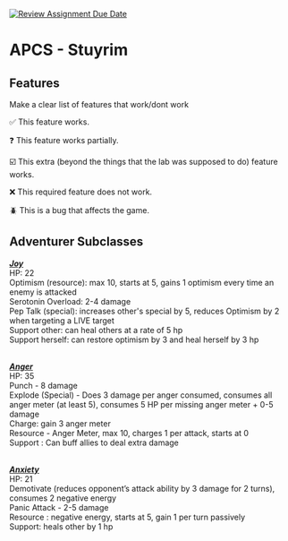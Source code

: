 [![Review Assignment Due Date](https://classroom.github.com/assets/deadline-readme-button-22041afd0340ce965d47ae6ef1cefeee28c7c493a6346c4f15d667ab976d596c.svg)](https://classroom.github.com/a/KprAwj1n)
# APCS - Stuyrim

## Features

Make a clear list of features that work/dont work

:white_check_mark: This feature works.

:question: This feature works partially.

:ballot_box_with_check: This extra (beyond the things that the lab was supposed to do) feature works.

:x: This required feature does not work.

:beetle: This is a bug that affects the game.


## Adventurer Subclasses

<ins>***Joy***                                                                                                                                                   </ins> <br/>
HP: 22 <br/>
Optimism (resource): max 10, starts at 5, gains 1 optimism every time an enemy is attacked <br/>
Serotonin Overload: 2-4 damage <br/>
Pep Talk (special): increases other's special by 5, reduces Optimism by 2 when targeting a LIVE target <br/>
Support other: can heal others at a rate of 5 hp <br/>
Support herself: can restore optimism by 3 and heal herself by 3 hp<br/>
<br/>

<ins>***Anger***                                                                                                                                             </ins> <br/>
HP: 35 <br/>
Punch -  8 damage <br/>
Explode (Special) - Does 3 damage per anger consumed, consumes all anger meter (at least 5), consumes 5 HP per missing anger meter + 0-5 damage <br/>
Charge: gain 3 anger meter <br/>
Resource - Anger Meter, max 10, charges 1 per attack, starts at 0 <br/>
Support : Can buff allies to deal extra damage <br/>
<br/>

<ins>***Anxiety***                                                                                                                                              </ins> <br/>
HP: 21 <br/>
Demotivate (reduces opponent’s attack ability by 3 damage for 2 turns), consumes 2 negative energy <br/>
Panic Attack  - 2-5 damage <br/>
Resource : negative energy, starts at 5,  gain 1 per turn passively <br/>
Support: heals other by 1 hp<br/>
<br/>
